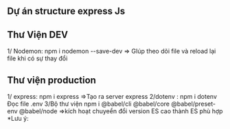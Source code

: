 ## Dự án structure express Js
## Thư Viện DEV
1/ Nodemon: npm i nodemon --save-dev
=> GIúp theo dõi file và reload lại file khi có sự thay đổi
## Thư viện production
1/ express: npm i express 
=>Tạo ra server express
2/dotenv : npm i dotenv
Đọc file .env
3/Bộ thư viện npm i @babel/cli @babel/core @babel/preset-env @babel/node
=>kích hoạt chuyeển đổi version ES  cao thành ES phù hợp
*Lưu ý:

